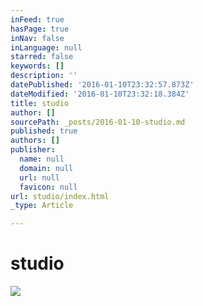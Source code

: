 ```yaml
---
inFeed: true
hasPage: true
inNav: false
inLanguage: null
starred: false
keywords: []
description: ''
datePublished: '2016-01-10T23:32:57.873Z'
dateModified: '2016-01-10T23:32:18.384Z'
title: studio
author: []
sourcePath: _posts/2016-01-10-studio.md
published: true
authors: []
publisher:
  name: null
  domain: null
  url: null
  favicon: null
url: studio/index.html
_type: Article

---
```

# studio
![](https://the-grid-user-content.s3-us-west-2.amazonaws.com/4bbc3d86-9ee7-4078-a3d4-74ff1e32ae36.jpg)